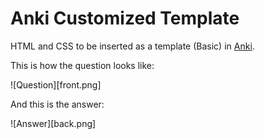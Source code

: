 # Anki Customized Template

HTML and CSS to be inserted as a template (Basic) in [Anki](https://apps.ankiweb.net). 

This is how the question looks like:

![Question][front.png]

And this is the answer:

![Answer][back.png]
